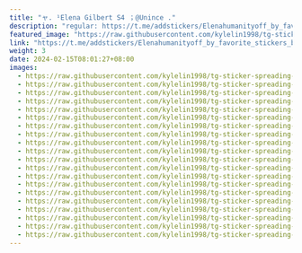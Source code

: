 ```yaml
---
title: "ャ. ¹Elena Gilbert S4 ；@Unince ."
description: "regular: https://t.me/addstickers/Elenahumanityoff_by_favorite_stickers_bot"
featured_image: "https://raw.githubusercontent.com/kylelin1998/tg-sticker-spreading-worldwide-images/main/img/fe2c51d5-7f13-40b6-87b6-74a34319d683.jpg"
link: "https://t.me/addstickers/Elenahumanityoff_by_favorite_stickers_bot"
weight: 3
date: 2024-02-15T08:01:27+08:00
images:
  - https://raw.githubusercontent.com/kylelin1998/tg-sticker-spreading-worldwide-images/main/img/fe2c51d5-7f13-40b6-87b6-74a34319d683.jpg
  - https://raw.githubusercontent.com/kylelin1998/tg-sticker-spreading-worldwide-images/main/img/591872ed-6aab-4af0-95b0-5a0c279b0bc2.jpg
  - https://raw.githubusercontent.com/kylelin1998/tg-sticker-spreading-worldwide-images/main/img/4e123a5a-1cd4-400a-afdc-7d1f0d373bc4.jpg
  - https://raw.githubusercontent.com/kylelin1998/tg-sticker-spreading-worldwide-images/main/img/9bcfa293-b9f9-4347-8fbc-072c50cccfc1.jpg
  - https://raw.githubusercontent.com/kylelin1998/tg-sticker-spreading-worldwide-images/main/img/726abe97-03fc-4ed0-9312-939bf7460c75.jpg
  - https://raw.githubusercontent.com/kylelin1998/tg-sticker-spreading-worldwide-images/main/img/c1acbe30-8729-471a-b43c-af986da2d1fa.jpg
  - https://raw.githubusercontent.com/kylelin1998/tg-sticker-spreading-worldwide-images/main/img/4fda60b5-438a-48b5-9a30-3321f29290d8.jpg
  - https://raw.githubusercontent.com/kylelin1998/tg-sticker-spreading-worldwide-images/main/img/d777e433-745f-4ced-82c1-25a139a3268a.jpg
  - https://raw.githubusercontent.com/kylelin1998/tg-sticker-spreading-worldwide-images/main/img/502222e2-01b7-4ff3-b9b1-26a5884851a5.jpg
  - https://raw.githubusercontent.com/kylelin1998/tg-sticker-spreading-worldwide-images/main/img/7d879bc6-3d40-4586-b400-727c8a2aa0e9.jpg
  - https://raw.githubusercontent.com/kylelin1998/tg-sticker-spreading-worldwide-images/main/img/3b285a5f-903b-4c8f-a16f-38e3cb71367d.jpg
  - https://raw.githubusercontent.com/kylelin1998/tg-sticker-spreading-worldwide-images/main/img/fbf3c500-25a6-47d5-acec-2799d4293091.jpg
  - https://raw.githubusercontent.com/kylelin1998/tg-sticker-spreading-worldwide-images/main/img/2e90cc90-039e-41b1-ae04-b94ed3b85d08.jpg
  - https://raw.githubusercontent.com/kylelin1998/tg-sticker-spreading-worldwide-images/main/img/cb1b2c37-e86d-499e-81fb-8336faaa2e83.jpg
  - https://raw.githubusercontent.com/kylelin1998/tg-sticker-spreading-worldwide-images/main/img/2cfbcf21-77bb-422f-9fc1-a549e3b7c012.jpg
  - https://raw.githubusercontent.com/kylelin1998/tg-sticker-spreading-worldwide-images/main/img/904d751e-fe4a-4e9e-bfd2-5885b9e53d34.jpg
  - https://raw.githubusercontent.com/kylelin1998/tg-sticker-spreading-worldwide-images/main/img/4c435651-a25e-4329-ab92-aa0aa53a1070.jpg
  - https://raw.githubusercontent.com/kylelin1998/tg-sticker-spreading-worldwide-images/main/img/559d1ff4-886f-4d7c-b116-e3d998772f5b.jpg
  - https://raw.githubusercontent.com/kylelin1998/tg-sticker-spreading-worldwide-images/main/img/eefe34d5-e756-46fb-9b5a-07ea43eaa375.jpg
  - https://raw.githubusercontent.com/kylelin1998/tg-sticker-spreading-worldwide-images/main/img/a6f02ba8-c18b-4814-9a35-0ecd1ff1fd84.jpg
---
```

